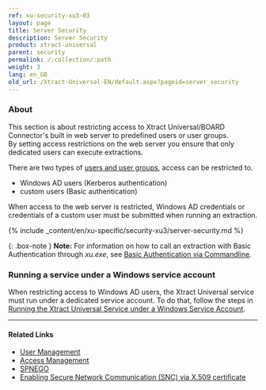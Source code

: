 ```yaml
---
ref: xu-security-xu3-03
layout: page
title: Server Security
description: Server Security
product: xtract-universal
parent: security
permalink: /:collection/:path
weight: 3
lang: en_GB
old_url: /Xtract-Universal-EN/default.aspx?pageid=server_security
---
```


### About

This section is about restricting access to Xtract Universal/BOARD Connector's built in web server to predefined users or user groups. <br>
By setting access restrictions on the web server you ensure that only dedicated users can execute extractions. 

There are two types of [users and user groups](user-management#users-and-user-groups), access can be restricted to. 
- Windows AD users (Kerberos authentication)
- custom users (Basic authentication) 

When access to the web server is restricted, Windows AD credentials or credentials of a custom user must be submitted when running an extraction.


{% include _content/en/xu-specific/security-xu3/server-security.md %}


{: .box-note }
**Note:** For information on how to call an extraction with Basic Authentication through *xu.exe*, see [Basic Authentication via Commandline](../execute-and-automate-extractions/call-via-commandline#basic-authentication-via-commandline).

### Running a service under a Windows service account

When restricting access to Windows AD users, the Xtract Universal service must run under a dedicated service account. To do that, follow the steps in [Running the Xtract Universal Service under a Windows Service Account](../advanced-techniques/service-account).

*********
#### Related Links
- [User Management](./user-management)
- [Access Management](./access-management)
- [SPNEGO](https://en.wikipedia.org/wiki/SPNEGO)
- [Enabling Secure Network Communication (SNC) via X.509 certificate](https://kb.theobald-software.com/sap/enable-snc-using-pse-file)
